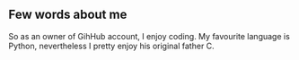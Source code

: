 ## Few words about me

So as an owner of GihHub account, I enjoy coding. My favourite language is Python, nevertheless I pretty enjoy his original father C.
